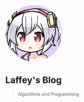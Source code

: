<img 
    style="border-radius:100%;overflow:hidden;width:180px;height:180px;"
    src="./Laffey.jpg"
    width="180"
    height="180" />


# Laffey's Blog 

> Algorithms and Programming